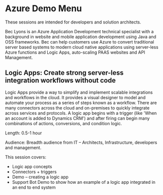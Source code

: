 # Azure Demo Menu

These sessions are intended for developers and solution architects.

Bec Lyons is an Azure Application Development technical specialist with a background in website and mobile application development using Java and OSS frameworks. Bec can help customers use Azure to convert traditional server based systems to modern cloud native applications using server-less Azure functions and Logic Apps, auto-scaling PAAS websites and API Management.


## Logic Apps: Create strong server-less integration workflows without code

Logic Apps provide a way to simplify and implement scalable integrations and workflows in the cloud. It provides a visual designer to model and automate your process as a series of steps known as a workflow. There are many connectors across the cloud and on-premises to quickly integrate across services and protocols. A logic app begins with a trigger (like 'When an account is added to Dynamics CRM') and after firing can begin many combinations of actions, conversions, and condition logic.


Length: 0.5-1 hour	

Audience: Breadth audience from IT – Architects, Infrastructure, developers and management.

This session covers:

- Logic app concepts
- Connectors + triggers 
- Demo – creating a logic app
- Support Bot Demo to show how an example of a logic app integrated in an end to end system 

